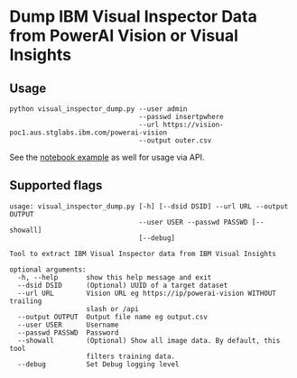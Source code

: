 # Dump IBM Visual Inspector Data from PowerAI Vision or Visual Insights

## Usage
```
python visual_inspector_dump.py --user admin 
                                --passwd insertpwhere 
                                --url https://vision-poc1.aus.stglabs.ibm.com/powerai-vision
                                --output outer.csv
```
See the [notebook example](../master/example.ipynb) as well for usage via API.

## Supported flags
```
usage: visual_inspector_dump.py [-h] [--dsid DSID] --url URL --output OUTPUT
                                --user USER --passwd PASSWD [--showall]
                                [--debug]

Tool to extract IBM Visual Inspector data from IBM Visual Insights

optional arguments:
  -h, --help       show this help message and exit
  --dsid DSID      (Optional) UUID of a target dataset
  --url URL        Vision URL eg https://ip/powerai-vision WITHOUT trailing
                   slash or /api
  --output OUTPUT  Output file name eg output.csv
  --user USER      Username
  --passwd PASSWD  Password
  --showall        (Optional) Show all image data. By default, this tool
                   filters training data.
  --debug          Set Debug logging level
  ```
